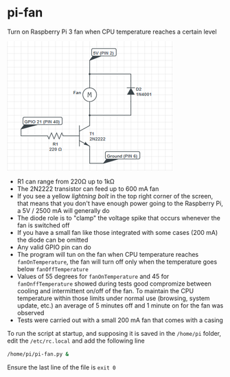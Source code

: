 # pi-fan
Turn on Raspberry Pi 3 fan when CPU temperature reaches a certain level

![pi-fan](./pi-fan.png)

- R1 can range from 220Ω up to 1kΩ
- The 2N2222 transistor can feed up to 600 mA fan
- If you see a yellow *lightning bolt* in the top right corner of the screen, that means that you don't have enough power going to the Raspberry Pi, a 5V / 2500 mA will generally do
- The diode role is to "clamp" the voltage spike that occurs whenever the fan is switched off
- If you have a small fan like those integrated with some cases (200 mA) the diode can be omitted
- Any valid GPIO pin can do
- The program will tun on the fan when CPU temperature reaches ``fanOnTemperature``, the fan will turn off only when the temperature goes below ``fanOffTemperature``
- Values of 55 degrees for ``fanOnTemperature`` and 45 for ``fanOnffTemperature`` showed during tests good compromize between cooling and intermittent on/off of the fan. To maintain the CPU temperature within those limits under normal use (browsing, system update, etc.) an average of 5 minutes off and 1 minute on for the fan was observed
- Tests were carried out with a small 200 mA fan that comes with a casing

To run the script at startup, and supposing it is saved in the ``/home/pi`` folder, edit the ``/etc/rc.local`` and add the following line
````bash
/home/pi/pi-fan.py &
````
Ensure the last line of the file is ``exit 0``
